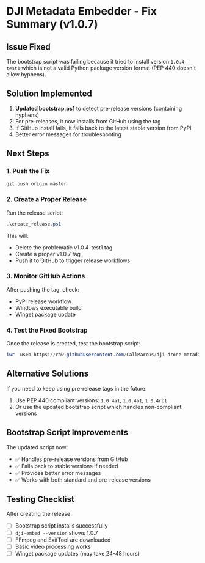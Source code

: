 # DJI Metadata Embedder - Fix Summary (v1.0.7)

## Issue Fixed
The bootstrap script was failing because it tried to install version `1.0.4-test1` which is not a valid Python package version format (PEP 440 doesn't allow hyphens).

## Solution Implemented
1. **Updated bootstrap.ps1** to detect pre-release versions (containing hyphens)
2. For pre-releases, it now installs from GitHub using the tag
3. If GitHub install fails, it falls back to the latest stable version from PyPI
4. Better error messages for troubleshooting

## Next Steps

### 1. Push the Fix
```powershell
git push origin master
```

### 2. Create a Proper Release
Run the release script:
```powershell
.\create_release.ps1
```

This will:
- Delete the problematic v1.0.4-test1 tag
- Create a proper v1.0.7 tag
- Push it to GitHub to trigger release workflows

### 3. Monitor GitHub Actions
After pushing the tag, check:
- PyPI release workflow
- Windows executable build
- Winget package update

### 4. Test the Fixed Bootstrap
Once the release is created, test the bootstrap script:
```powershell
iwr -useb https://raw.githubusercontent.com/CallMarcus/dji-drone-metadata-embedder/master/tools/bootstrap.ps1 | iex
```

## Alternative Solutions

If you need to keep using pre-release tags in the future:
1. Use PEP 440 compliant versions: `1.0.4a1`, `1.0.4b1`, `1.0.4rc1`
2. Or use the updated bootstrap script which handles non-compliant versions

## Bootstrap Script Improvements

The updated script now:
- ✅ Handles pre-release versions from GitHub
- ✅ Falls back to stable versions if needed
- ✅ Provides better error messages
- ✅ Works with both standard and pre-release versions

## Testing Checklist

After creating the release:
- [ ] Bootstrap script installs successfully
- [ ] `dji-embed --version` shows 1.0.7
- [ ] FFmpeg and ExifTool are downloaded
- [ ] Basic video processing works
- [ ] Winget package updates (may take 24-48 hours)
